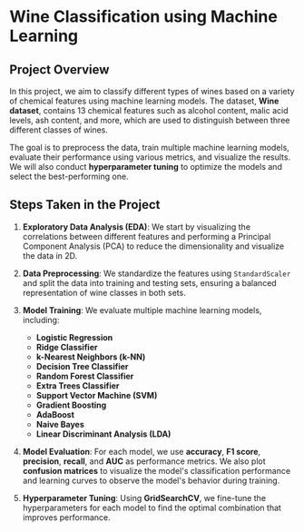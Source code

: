 # **Wine Classification using Machine Learning**

## **Project Overview**
In this project, we aim to classify different types of wines based on a variety of chemical features using machine learning models. The dataset, **Wine dataset**, contains 13 chemical features such as alcohol content, malic acid levels, ash content, and more, which are used to distinguish between three different classes of wines.

The goal is to preprocess the data, train multiple machine learning models, evaluate their performance using various metrics, and visualize the results. We will also conduct **hyperparameter tuning** to optimize the models and select the best-performing one.

## **Steps Taken in the Project**
1. **Exploratory Data Analysis (EDA)**: We start by visualizing the correlations between different features and performing a Principal Component Analysis (PCA) to reduce the dimensionality and visualize the data in 2D.
   
2. **Data Preprocessing**: We standardize the features using `StandardScaler` and split the data into training and testing sets, ensuring a balanced representation of wine classes in both sets.

3. **Model Training**: We evaluate multiple machine learning models, including:
   - **Logistic Regression**
   - **Ridge Classifier**
   - **k-Nearest Neighbors (k-NN)**
   - **Decision Tree Classifier**
   - **Random Forest Classifier**
   - **Extra Trees Classifier**
   - **Support Vector Machine (SVM)**
   - **Gradient Boosting**
   - **AdaBoost**
   - **Naive Bayes**
   - **Linear Discriminant Analysis (LDA)**

4. **Model Evaluation**: For each model, we use **accuracy**, **F1 score**, **precision**, **recall**, and **AUC** as performance metrics. We also plot **confusion matrices** to visualize the model's classification performance and learning curves to observe the model's behavior during training.

5. **Hyperparameter Tuning**: Using **GridSearchCV**, we fine-tune the hyperparameters for each model to find the optimal combination that improves performance.
